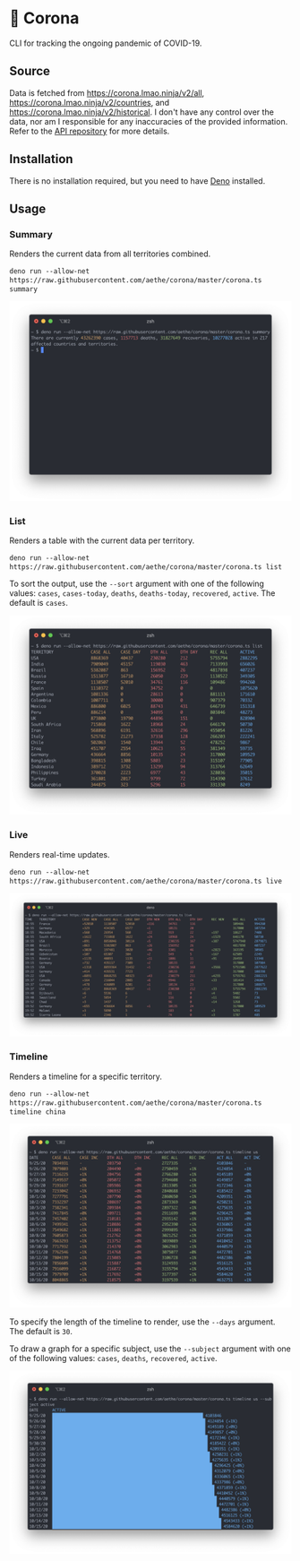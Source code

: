 # 🦠 Corona

CLI for tracking the ongoing pandemic of COVID-19.

## Source

Data is fetched from https://corona.lmao.ninja/v2/all, https://corona.lmao.ninja/v2/countries, and https://corona.lmao.ninja/v2/historical. I don't have any control over the data, nor am I responsible for any inaccuracies of the provided information. Refer to the [API repository](https://github.com/NovelCOVID/API) for more details.

## Installation

There is no installation required, but you need to have [Deno](https://deno.land) installed.

## Usage

### Summary

Renders the current data from all territories combined.

```
deno run --allow-net https://raw.githubusercontent.com/aethe/corona/master/corona.ts summary
```

![Summary](img/summary.png)

### List

Renders a table with the current data per territory.

```
deno run --allow-net https://raw.githubusercontent.com/aethe/corona/master/corona.ts list
```

To sort the output, use the `--sort` argument with one of the following values: `cases`, `cases-today`, `deaths`, `deaths-today`, `recovered`, `active`. The default is `cases`.

![List](img/list.png)

### Live

Renders real-time updates.

```
deno run --allow-net https://raw.githubusercontent.com/aethe/corona/master/corona.ts live
```

![Live](img/live.png)

### Timeline

Renders a timeline for a specific territory.

```
deno run --allow-net https://raw.githubusercontent.com/aethe/corona/master/corona.ts timeline china
```

![Timeline](img/timeline.png)

To specify the length of the timeline to render, use the `--days` argument. The default is `30`.

To draw a graph for a specific subject, use the `--subject` argument with one of the following values: `cases`, `deaths`, `recovered`, `active`.

![Timeline Graph](img/timeline-graph.png)

